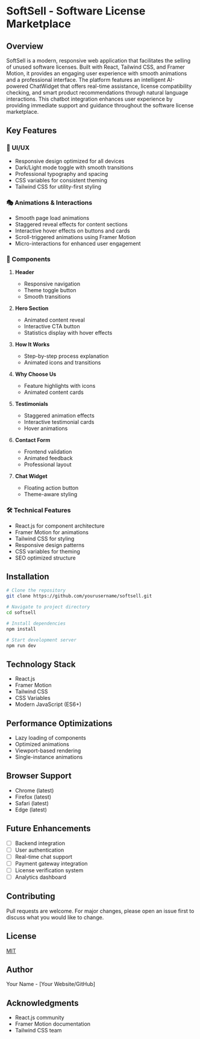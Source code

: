# SoftSell - Software License Marketplace

## Overview
SoftSell is a modern, responsive web application that facilitates the selling of unused software licenses. Built with React, Tailwind CSS, and Framer Motion, it provides an engaging user experience with smooth animations and a professional interface. The platform features an intelligent AI-powered ChatWidget that offers real-time assistance, license compatibility checking, and smart product recommendations through natural language interactions. This chatbot integration enhances user experience by providing immediate support and guidance throughout the software license marketplace.

## Key Features

### 🎨 UI/UX
- Responsive design optimized for all devices
- Dark/Light mode toggle with smooth transitions
- Professional typography and spacing
- CSS variables for consistent theming
- Tailwind CSS for utility-first styling

### 🎭 Animations & Interactions
- Smooth page load animations
- Staggered reveal effects for content sections
- Interactive hover effects on buttons and cards
- Scroll-triggered animations using Framer Motion
- Micro-interactions for enhanced user engagement

### 📱 Components
1. **Header**
   - Responsive navigation
   - Theme toggle button
   - Smooth transitions

2. **Hero Section**
   - Animated content reveal
   - Interactive CTA button
   - Statistics display with hover effects

3. **How It Works**
   - Step-by-step process explanation
   - Animated icons and transitions

4. **Why Choose Us**
   - Feature highlights with icons
   - Animated content cards

5. **Testimonials**
   - Staggered animation effects
   - Interactive testimonial cards
   - Hover animations

6. **Contact Form**
   - Frontend validation
   - Animated feedback
   - Professional layout

7. **Chat Widget**
   - Floating action button
   - Theme-aware styling

### 🛠 Technical Features
- React.js for component architecture
- Framer Motion for animations
- Tailwind CSS for styling
- Responsive design patterns
- CSS variables for theming
- SEO optimized structure

## Installation

```bash
# Clone the repository
git clone https://github.com/yourusername/softsell.git

# Navigate to project directory
cd softsell

# Install dependencies
npm install

# Start development server
npm run dev
```

## Technology Stack
- React.js
- Framer Motion
- Tailwind CSS
- CSS Variables
- Modern JavaScript (ES6+)

## Performance Optimizations
- Lazy loading of components
- Optimized animations
- Viewport-based rendering
- Single-instance animations

## Browser Support
- Chrome (latest)
- Firefox (latest)
- Safari (latest)
- Edge (latest)

## Future Enhancements
- [ ] Backend integration
- [ ] User authentication
- [ ] Real-time chat support
- [ ] Payment gateway integration
- [ ] License verification system
- [ ] Analytics dashboard

## Contributing
Pull requests are welcome. For major changes, please open an issue first to discuss what you would like to change.

## License
[MIT](https://choosealicense.com/licenses/mit/)

## Author
Your Name - [Your Website/GitHub]

## Acknowledgments
- React.js community
- Framer Motion documentation
- Tailwind CSS team
